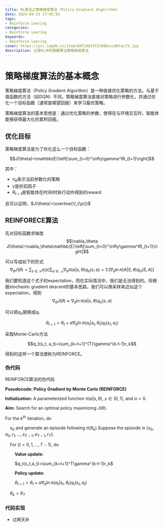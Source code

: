 ```yaml
---
title: RL算法之策略梯度算法（Policy Gradient Algorithm)
date: 2024-09-23 17:45:59
tags: 
- Reinforce Learing
categories:
- Reinforce Learing
keywords:
- Reinforce Learing
cover: https://pic.imgdb.cn/item/66f14bf3f21886ccc0bfacf5.jpg
description: 记录RL中的重要算法策略梯度算法
---
```


# 策略梯度算法的基本概念
策略梯度算法（Policy Gradient Algorithm）是一种直接优化策略的方法。与基于值函数的方法（如DQN）不同，策略梯度算法直接对策略进行参数化，并通过优化一个目标函数（通常是期望回报）来学习最优策略。

策略梯度算法的基本思想是：通过优化策略的参数，使得在与环境交互时，智能体能够获得最大化的累积回报。

## 优化目标
策略梯度算法是为了优化这么一个目标函数：

$$J(\theta)=\mathbb{E}\left[\sum_{t=0}^\infty\gamma^tR_{t+1}\right]$$

其中：
- $π_{\theta}$​表示当前参数化的策略
- $γ$是折扣因子
- $R_{t+1}$是智能体在时间t时执行动作得到的reward

且可以证明，$J(\theta)=\overline{V_{\pi}}$

## REINFORECE算法
先对目标函数求梯度
$$\nabla_\theta J(\theta)=\nabla_\theta\mathbb{E}\left[\sum_{t=0}^\infty\gamma^tR_{t+1}\right]$$

可以写成如下的形式
$$\nabla_\theta J(\theta)=\sum_{s\in\mathcal{S}}\eta(s)\sum_{a\in\mathcal{A}}\nabla_\theta\pi(a|s,\theta)q_\pi(s,a)=\mathbb{E}\big[\nabla_\theta\ln\pi(A|S,\theta)q_\pi(S,A)\big]$$

我们要知道这个式子的expectation，而在实际情况中，我们是无法得到的。但根据stochastic gradient descent的基本思路，我们可以用采样来近似这个expectation，得到
$$\nabla_{\theta}J(\theta){\approx}\nabla_{\theta}\ln\pi(a|s,\theta)q_{\pi}(s,a)$$

可以把$q_\pi$替换成$q_t$

$$\theta_{t+1}=\theta_t+\alpha\nabla_\theta\ln\pi(a_t|s_t,\theta_t)q_t(s_t,a_t)$$

采取Monte-Carlo方法

$$q_t(s_t, a_t)=\sum_{k=t+1}^{T}\gamma^{k-t-1}r_k$$

得到的这样一个算法便称为REINFORCE。

### 伪代码
REINFORCE算法的伪代码

**Pseudocode: Policy Gradient by Monte Carlo (REINFORCE)**

**Initialization:** A parameterized function $\pi(a|s,\theta)$, $\gamma\in(0, 1)$, and $\alpha>0$.

**Aim:** Search for an optimal policy maximizing $J(\theta)$.

For the $k^{th}$ iteration, do

&nbsp;&nbsp;&nbsp;&nbsp;$s_0$ and generate an episode following $\pi(\theta_k)$.Suppose the episode is $\{s_0,a_0,r_1,\ldots,s_{T-1},a_{T-1},r_T\}$.

&nbsp;&nbsp;&nbsp;&nbsp;For $(t = 0, 1,\ldots, T-1)$, do

&nbsp;&nbsp;&nbsp;&nbsp;&nbsp;&nbsp;&nbsp;&nbsp;**Value update:** 

&nbsp;&nbsp;&nbsp;&nbsp;&nbsp;&nbsp;&nbsp;&nbsp;$q_t(s_t,a_t)=\sum_{k=t+1}^T\gamma^{k-t-1}r_k$

&nbsp;&nbsp;&nbsp;&nbsp;&nbsp;&nbsp;&nbsp;&nbsp;**Policy update:**  

&nbsp;&nbsp;&nbsp;&nbsp;&nbsp;&nbsp;&nbsp;&nbsp;$\theta_{t+1}=\theta_t+\alpha\nabla_\theta\ln\pi(a_t|s_t,\theta_t)q_t(s_t,a_t)$

&nbsp;&nbsp;&nbsp;&nbsp;$\theta_k = \theta_T$

### 代码实现
- 过两天补

